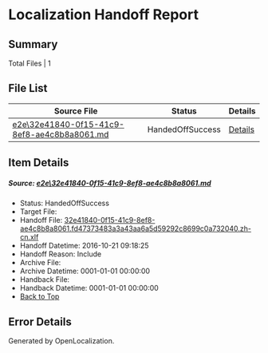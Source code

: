 # <a name='report-top'></a> Localization Handoff Report

## Summary
 Total Files | 1

## File List
 Source File | Status | Details 
 ----------- | ------ | ------- 
 [e2e\32e41840-0f15-41c9-8ef8-ae4c8b8a8061.md](https://github.com/OpenLocalizationTestOrg/ol-test0/blob/80bba9e90a1c57f06d699d95046b35a2e482fbe8/e2e/32e41840-0f15-41c9-8ef8-ae4c8b8a8061.md) | HandedOffSuccess | [Details](#8fe4c249125d1e72dec592bf6d9ca5982f9f32282)

## Item Details
##### <a name='8fe4c249125d1e72dec592bf6d9ca5982f9f32282'></a> Source: [e2e\32e41840-0f15-41c9-8ef8-ae4c8b8a8061.md](https://github.com/OpenLocalizationTestOrg/ol-test0/blob/80bba9e90a1c57f06d699d95046b35a2e482fbe8/e2e/32e41840-0f15-41c9-8ef8-ae4c8b8a8061.md)
* Status: HandedOffSuccess
* Target File: 
* Handoff File: [32e41840-0f15-41c9-8ef8-ae4c8b8a8061.fd47373483a3a43aa6a5d59292c8699c0a732040.zh-cn.xlf](https://github.com/OpenLocalizationTestOrg/ol-test0-handoff/blob/929b5d94eb9706073f319087a1b22604f590c4bd/ol-handoff/OpenLocalizationTestOrg/ol-test0-zhcn/shujia/ht/32e41840-0f15-41c9-8ef8-ae4c8b8a8061.fd47373483a3a43aa6a5d59292c8699c0a732040.zh-cn.xlf)
* Handoff Datetime: 2016-10-21 09:18:25
* Handoff Reason: Include
* Archive File: 
* Archive Datetime: 0001-01-01 00:00:00
* Handback File: 
* Handback Datetime: 0001-01-01 00:00:00
* [Back to Top](#report-top)


## Error Details

Generated by OpenLocalization.
